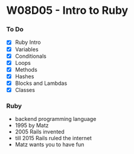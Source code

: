 # W08D05 - Intro to Ruby

### To Do
* [x] Ruby Intro
* [x] Variables
* [x] Conditionals
* [x] Loops
* [x] Methods
* [x] Hashes
* [x] Blocks and Lambdas
* [x] Classes

### Ruby
* backend programming language
* 1995 by Matz
* 2005 Rails invented
* till 2015 Rails ruled the internet
* Matz wants you to have fun














